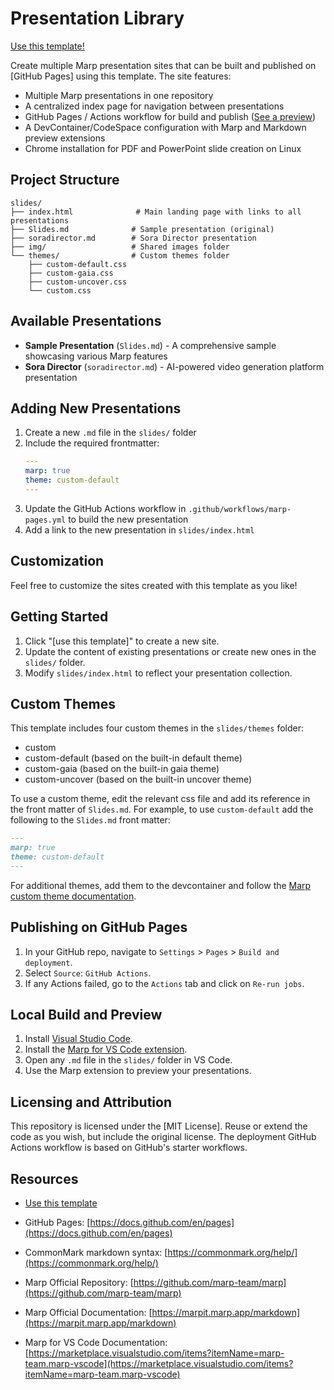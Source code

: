 # Presentation Library

[Use this template!](https://github.com/codebytes/marp-slides-template/generate)

Create multiple Marp presentation sites that can be built and published on [GitHub Pages] using this template. The site features:

- Multiple Marp presentations in one repository
- A centralized index page for navigation between presentations
- GitHub Pages / Actions workflow for build and publish ([See a preview](http://chris-ayers.com/marp-slides-template/))
- A DevContainer/CodeSpace configuration with Marp and Markdown preview extensions
- Chrome installation for PDF and PowerPoint slide creation on Linux

## Project Structure

```
slides/
├── index.html              # Main landing page with links to all presentations
├── Slides.md              # Sample presentation (original)
├── soradirector.md        # Sora Director presentation
├── img/                   # Shared images folder
└── themes/                # Custom themes folder
    ├── custom-default.css
    ├── custom-gaia.css
    ├── custom-uncover.css
    └── custom.css
```

## Available Presentations

- **Sample Presentation** (`Slides.md`) - A comprehensive sample showcasing various Marp features
- **Sora Director** (`soradirector.md`) - AI-powered video generation platform presentation

## Adding New Presentations

1. Create a new `.md` file in the `slides/` folder
2. Include the required frontmatter:
   ```yaml
   ---
   marp: true
   theme: custom-default
   ---
   ```
3. Update the GitHub Actions workflow in `.github/workflows/marp-pages.yml` to build the new presentation
4. Add a link to the new presentation in `slides/index.html`

## Customization

Feel free to customize the sites created with this template as you like!

## Getting Started

1. Click "[use this template]" to create a new site.
2. Update the content of existing presentations or create new ones in the `slides/` folder.
3. Modify `slides/index.html` to reflect your presentation collection.

## Custom Themes

This template includes four custom themes in the `slides/themes` folder:

- custom
- custom-default (based on the built-in default theme)
- custom-gaia (based on the built-in gaia theme)
- custom-uncover (based on the built-in uncover theme)

To use a custom theme, edit the relevant css file and add its reference in the front matter of `Slides.md`. For example, to use `custom-default` add the following to the `Slides.md` front matter:

```markdown
---
marp: true
theme: custom-default
---
```

For additional themes, add them to the devcontainer and follow the [Marp custom theme documentation](https://marpit.marp.app/theme-css).

## Publishing on GitHub Pages

1. In your GitHub repo, navigate to `Settings` > `Pages` > `Build and deployment`.
2. Select `Source`: `GitHub Actions`.
3. If any Actions failed, go to the `Actions` tab and click on `Re-run jobs`.

## Local Build and Preview

1. Install [Visual Studio Code](https://code.visualstudio.com/).
2. Install the [Marp for VS Code extension](https://marketplace.visualstudio.com/items?itemName=marp-team.marp-vscode).
3. Open any `.md` file in the `slides/` folder in VS Code.
4. Use the Marp extension to preview your presentations.

## Licensing and Attribution

This repository is licensed under the [MIT License]. Reuse or extend the code as you wish, but include the original license. The deployment GitHub Actions workflow is based on GitHub's starter workflows.

## Resources

- [Use this template](https://github.com/codebytes/marp-slides-template/generate)

- GitHub Pages: [https://docs.github.com/en/pages](https://docs.github.com/en/pages)

- CommonMark markdown syntax: [https://commonmark.org/help/](https://commonmark.org/help/)

- Marp Official Repository: [https://github.com/marp-team/marp](https://github.com/marp-team/marp)
- Marp Official Documentation: [https://marpit.marp.app/markdown](https://marpit.marp.app/markdown)
- Marp for VS Code Documentation: [https://marketplace.visualstudio.com/items?itemName=marp-team.marp-vscode](https://marketplace.visualstudio.com/items?itemName=marp-team.marp-vscode)